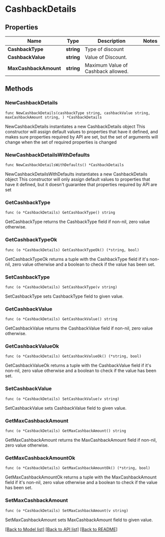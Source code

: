 # CashbackDetails

## Properties

Name | Type | Description | Notes
------------ | ------------- | ------------- | -------------
**CashbackType** | **string** | Type of discount | 
**CashbackValue** | **string** | Value of Discount. | 
**MaxCashbackAmount** | **string** | Maximum Value of Cashback allowed. | 

## Methods

### NewCashbackDetails

`func NewCashbackDetails(cashbackType string, cashbackValue string, maxCashbackAmount string, ) *CashbackDetails`

NewCashbackDetails instantiates a new CashbackDetails object
This constructor will assign default values to properties that have it defined,
and makes sure properties required by API are set, but the set of arguments
will change when the set of required properties is changed

### NewCashbackDetailsWithDefaults

`func NewCashbackDetailsWithDefaults() *CashbackDetails`

NewCashbackDetailsWithDefaults instantiates a new CashbackDetails object
This constructor will only assign default values to properties that have it defined,
but it doesn't guarantee that properties required by API are set

### GetCashbackType

`func (o *CashbackDetails) GetCashbackType() string`

GetCashbackType returns the CashbackType field if non-nil, zero value otherwise.

### GetCashbackTypeOk

`func (o *CashbackDetails) GetCashbackTypeOk() (*string, bool)`

GetCashbackTypeOk returns a tuple with the CashbackType field if it's non-nil, zero value otherwise
and a boolean to check if the value has been set.

### SetCashbackType

`func (o *CashbackDetails) SetCashbackType(v string)`

SetCashbackType sets CashbackType field to given value.


### GetCashbackValue

`func (o *CashbackDetails) GetCashbackValue() string`

GetCashbackValue returns the CashbackValue field if non-nil, zero value otherwise.

### GetCashbackValueOk

`func (o *CashbackDetails) GetCashbackValueOk() (*string, bool)`

GetCashbackValueOk returns a tuple with the CashbackValue field if it's non-nil, zero value otherwise
and a boolean to check if the value has been set.

### SetCashbackValue

`func (o *CashbackDetails) SetCashbackValue(v string)`

SetCashbackValue sets CashbackValue field to given value.


### GetMaxCashbackAmount

`func (o *CashbackDetails) GetMaxCashbackAmount() string`

GetMaxCashbackAmount returns the MaxCashbackAmount field if non-nil, zero value otherwise.

### GetMaxCashbackAmountOk

`func (o *CashbackDetails) GetMaxCashbackAmountOk() (*string, bool)`

GetMaxCashbackAmountOk returns a tuple with the MaxCashbackAmount field if it's non-nil, zero value otherwise
and a boolean to check if the value has been set.

### SetMaxCashbackAmount

`func (o *CashbackDetails) SetMaxCashbackAmount(v string)`

SetMaxCashbackAmount sets MaxCashbackAmount field to given value.



[[Back to Model list]](../README.md#documentation-for-models) [[Back to API list]](../README.md#documentation-for-api-endpoints) [[Back to README]](../README.md)



